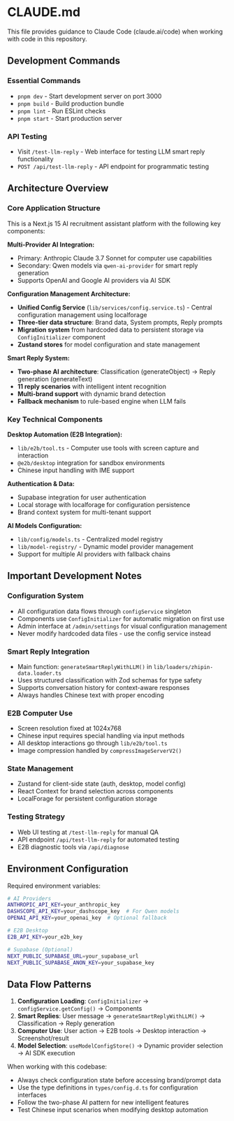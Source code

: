# CLAUDE.md

This file provides guidance to Claude Code (claude.ai/code) when working with code in this repository.

## Development Commands

### Essential Commands
- `pnpm dev` - Start development server on port 3000
- `pnpm build` - Build production bundle
- `pnpm lint` - Run ESLint checks
- `pnpm start` - Start production server

### API Testing
- Visit `/test-llm-reply` - Web interface for testing LLM smart reply functionality
- `POST /api/test-llm-reply` - API endpoint for programmatic testing

## Architecture Overview

### Core Application Structure
This is a Next.js 15 AI recruitment assistant platform with the following key components:

**Multi-Provider AI Integration:**
- Primary: Anthropic Claude 3.7 Sonnet for computer use capabilities
- Secondary: Qwen models via `qwen-ai-provider` for smart reply generation
- Supports OpenAI and Google AI providers via AI SDK

**Configuration Management Architecture:**
- **Unified Config Service** (`lib/services/config.service.ts`) - Central configuration management using localforage
- **Three-tier data structure**: Brand data, System prompts, Reply prompts
- **Migration system** from hardcoded data to persistent storage via `ConfigInitializer` component
- **Zustand stores** for model configuration and state management

**Smart Reply System:**
- **Two-phase AI architecture**: Classification (generateObject) → Reply generation (generateText)
- **11 reply scenarios** with intelligent intent recognition
- **Multi-brand support** with dynamic brand detection
- **Fallback mechanism** to rule-based engine when LLM fails

### Key Technical Components

**Desktop Automation (E2B Integration):**
- `lib/e2b/tool.ts` - Computer use tools with screen capture and interaction
- `@e2b/desktop` integration for sandbox environments
- Chinese input handling with IME support

**Authentication & Data:**
- Supabase integration for user authentication
- Local storage with localforage for configuration persistence
- Brand context system for multi-tenant support

**AI Models Configuration:**
- `lib/config/models.ts` - Centralized model registry
- `lib/model-registry/` - Dynamic model provider management
- Support for multiple AI providers with fallback chains

## Important Development Notes

### Configuration System
- All configuration data flows through `configService` singleton
- Components use `ConfigInitializer` for automatic migration on first use
- Admin interface at `/admin/settings` for visual configuration management
- Never modify hardcoded data files - use the config service instead

### Smart Reply Integration
- Main function: `generateSmartReplyWithLLM()` in `lib/loaders/zhipin-data.loader.ts`
- Uses structured classification with Zod schemas for type safety
- Supports conversation history for context-aware responses
- Always handles Chinese text with proper encoding

### E2B Computer Use
- Screen resolution fixed at 1024x768
- Chinese input requires special handling via input methods
- All desktop interactions go through `lib/e2b/tool.ts`
- Image compression handled by `compressImageServerV2()`

### State Management
- Zustand for client-side state (auth, desktop, model config)
- React Context for brand selection across components
- LocalForage for persistent configuration storage

### Testing Strategy
- Web UI testing at `/test-llm-reply` for manual QA
- API endpoint `/api/test-llm-reply` for automated testing
- E2B diagnostic tools via `/api/diagnose`

## Environment Configuration

Required environment variables:
```bash
# AI Providers
ANTHROPIC_API_KEY=your_anthropic_key
DASHSCOPE_API_KEY=your_dashscope_key  # For Qwen models
OPENAI_API_KEY=your_openai_key  # Optional fallback

# E2B Desktop
E2B_API_KEY=your_e2b_key

# Supabase (Optional)
NEXT_PUBLIC_SUPABASE_URL=your_supabase_url
NEXT_PUBLIC_SUPABASE_ANON_KEY=your_supabase_key
```

## Data Flow Patterns

1. **Configuration Loading**: `ConfigInitializer` → `configService.getConfig()` → Components
2. **Smart Replies**: User message → `generateSmartReplyWithLLM()` → Classification → Reply generation
3. **Computer Use**: User action → E2B tools → Desktop interaction → Screenshot/result
4. **Model Selection**: `useModelConfigStore()` → Dynamic provider selection → AI SDK execution

When working with this codebase:
- Always check configuration state before accessing brand/prompt data
- Use the type definitions in `types/config.d.ts` for configuration interfaces
- Follow the two-phase AI pattern for new intelligent features
- Test Chinese input scenarios when modifying desktop automation